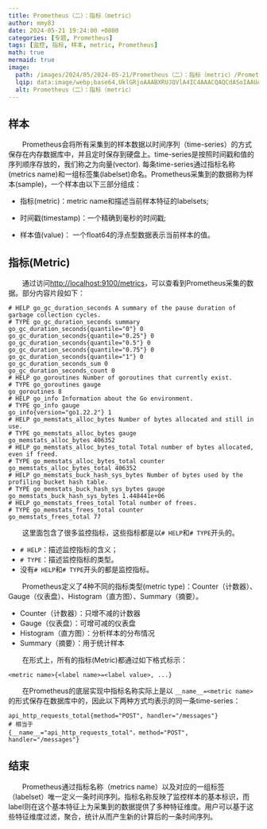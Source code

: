 ```yaml
---
title: Prometheus（二）：指标（metric）
author: mmy83
date: 2024-05-21 19:24:00 +0800
categories: [专题, Prometheus]
tags: [监控, 指标, 样本, metric, Prometheus]
math: true
mermaid: true
image:
  path: /images/2024/05/2024-05-21/Prometheus（二）：指标（metric）/Prometheus（二）：指标（metric）-00.png
  lqip: data:image/webp;base64,UklGRjoAAABXRUJQVlA4IC4AAACQAQCdASoIAAUAAUAmJZQAAudZt7gA/vzJsdqgU0eBYW+YMGCQ8L8+DUZ6AAAA
  alt: Prometheus（二）：指标（metric）
---
```


## 样本

&emsp;&emsp;Prometheus会将所有采集到的样本数据以时间序列（time-series）的方式保存在内存数据库中，并且定时保存到硬盘上。time-series是按照时间戳和值的序列顺序存放的，我们称之为向量(vector). 每条time-series通过指标名称(metrics name)和一组标签集(labelset)命名。Prometheus采集到的数据称为样本(sample)，一个样本由以下三部分组成：

* 指标(metric)：metric name和描述当前样本特征的labelsets;

* 时间戳(timestamp)：一个精确到毫秒的时间戳;

* 样本值(value)： 一个float64的浮点型数据表示当前样本的值。

## 指标(Metric)

&emsp;&emsp;通过访问[http://localhost:9100/metrics](http://localhost:9100/metrics)，可以查看到Prometheus采集的数据。部分内容片段如下：

```console
# HELP go_gc_duration_seconds A summary of the pause duration of garbage collection cycles.
# TYPE go_gc_duration_seconds summary
go_gc_duration_seconds{quantile="0"} 0
go_gc_duration_seconds{quantile="0.25"} 0
go_gc_duration_seconds{quantile="0.5"} 0
go_gc_duration_seconds{quantile="0.75"} 0
go_gc_duration_seconds{quantile="1"} 0
go_gc_duration_seconds_sum 0
go_gc_duration_seconds_count 0
# HELP go_goroutines Number of goroutines that currently exist.
# TYPE go_goroutines gauge
go_goroutines 8
# HELP go_info Information about the Go environment.
# TYPE go_info gauge
go_info{version="go1.22.2"} 1
# HELP go_memstats_alloc_bytes Number of bytes allocated and still in use.
# TYPE go_memstats_alloc_bytes gauge
go_memstats_alloc_bytes 406352
# HELP go_memstats_alloc_bytes_total Total number of bytes allocated, even if freed.
# TYPE go_memstats_alloc_bytes_total counter
go_memstats_alloc_bytes_total 406352
# HELP go_memstats_buck_hash_sys_bytes Number of bytes used by the profiling bucket hash table.
# TYPE go_memstats_buck_hash_sys_bytes gauge
go_memstats_buck_hash_sys_bytes 1.448441e+06
# HELP go_memstats_frees_total Total number of frees.
# TYPE go_memstats_frees_total counter
go_memstats_frees_total 77
```

&emsp;&emsp;这里面包含了很多监控指标，这些指标都是以`# HELP`和`# TYPE`开头的。

* `# HELP`：描述监控指标的含义；
* `# TYPE`：描述监控指标的类型。
* 没有`# HELP`和`# TYPE`开头的都是监控指标。

&emsp;&emsp;Prometheus定义了4种不同的指标类型(metric type)：Counter（计数器）、Gauge（仪表盘）、Histogram（直方图）、Summary（摘要）。

* Counter（计数器）：只增不减的计数器
* Gauge（仪表盘）：可增可减的仪表盘
* Histogram（直方图）：分析样本的分布情况
* Summary（摘要）：用于统计样本

&emsp;&emsp;在形式上，所有的指标(Metric)都通过如下格式标示：

```console
<metric name>{<label name>=<label value>, ...}
```

&emsp;&emsp;在Prometheus的底层实现中指标名称实际上是以 ```__name__=<metric name>``` 的形式保存在数据库中的，因此以下两种方式均表示的同一条time-series：

```console
api_http_requests_total{method="POST", handler="/messages"}
# 相当于
{__name__="api_http_requests_total"，method="POST", handler="/messages"}
```

## 结束

&emsp;&emsp;Prometheus通过指标名称（metrics name）以及对应的一组标签（labelset）唯一定义一条时间序列。指标名称反映了监控样本的基本标识，而label则在这个基本特征上为采集到的数据提供了多种特征维度。用户可以基于这些特征维度过滤，聚合，统计从而产生新的计算后的一条时间序列。
